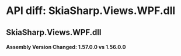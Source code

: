 # API diff: SkiaSharp.Views.WPF.dll

## SkiaSharp.Views.WPF.dll

<h4>Assembly Version Changed: 1.57.0.0 vs 1.56.0.0</h4>

